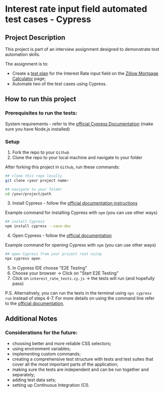 # Interest rate input field automated test cases - Cypress

## Project Description

This project is part of an interview assignment designed to demonstrate test automation skills.

The assignment is to:
- Create a [test plan](https://docs.google.com/spreadsheets/d/1uuKeqUgh16yLjZ94JiYwaf3m596AqGC-yljasN1PQw8/edit?usp=sharing) for the Interest Rate input field on the [Zillow Mortgage Calculator](https://www.zillow.com/mortgage-calculator/) page;
- Automate two of the test cases using Cypress. 

## How to run this project

### Prerequisites to run the tests: 
System requirements - refer to the [official Cypress Documentation](https://docs.cypress.io/guides/getting-started/installing-cypress#System-requirements) (make sure you have Node.js installed)

### Setup 

1. Fork the repo to your `Github`
2. Clone the repo to your local machine and navigate to your folder

After forking this project in `Github`, run these commands:

```bash
## clone this repo locally
git clone <your project name>

## navigate to your folder
cd /your/project/path
```

3. Install Cypress - follow the [official documentation instructions ](https://docs.cypress.io/guides/getting-started/installing-cypress#Installing)

Example command for installing Cypress with `npm` (you can use other ways)

```bash
## install Cypress
npm install cypress --save-dev
```

4. Open Cypress - follow the [official documentation](https://docs.cypress.io/guides/getting-started/installing-cypress#Installing)

Example command for opening Cypress with `npm` (you can use other ways)
   
```bash
## open Cypress from your project root using
npx cypress open
```
5. In Cypress IDE choose "E2E Testing"
6. Choose your browser -> Click on "Start E2E Testing"
7. Click on `interest_rate_tests.cy.js` -> the tests will run (and hopefully pass)

P.S. Alternatively, you can run the tests in the terminal using `npx cypress run` instead of steps 4-7.
For more details on using the command line refer to the [official documentation](https://docs.cypress.io/guides/guides/command-line#cypress-run). 

## Additional Notes

### Considerations for the future: 
- choosing better and more reliable CSS selectors;
- using environment variables;
- implementing custom commands;
- creating a comprehensive test structure with tests and test suites that cover all the most important parts of the application;
- making sure the tests are independent and can be run together and separately;
- adding test data sets; 
- setting up Continuous Integration (CI).
